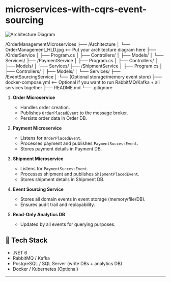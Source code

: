 # microservices-with-cqrs-event-sourcing
![Architecture Diagram](microservices-with-cqrs-event-sourcing/OrderManagementMicroservices/Architecture/OrderManagement_success_scenario_with_crqs_event_sourcing.jpg)


/OrderManagementMicroservices
├── /Architecture
│   └── OrderManagement_HLD.jpg   <-- Put your architecture diagram here
├── /OrderService
│   ├── Program.cs
│   ├── Controllers/
│   ├── Models/
│   └── Services/
├── /PaymentService
│   ├── Program.cs
│   ├── Controllers/
│   ├── Models/
│   └── Services/
├── /ShipmentService
│   ├── Program.cs
│   ├── Controllers/
│   ├── Models/
│   └── Services/
├── /EventSourcingService
│   └── (Optional storage/memory event store)
├── docker-compose.yml  <-- Optional if you want to run RabbitMQ/Kafka + all services together
├── README.md
└── .gitignore



1. **Order Microservice**  
   - Handles order creation.
   - Publishes `OrderPlacedEvent` to the message broker.
   - Persists order data in Order DB.

2. **Payment Microservice**  
   - Listens for `OrderPlacedEvent`.
   - Processes payment and publishes `PaymentSuccessEvent`.
   - Stores payment details in Payment DB.

3. **Shipment Microservice**  
   - Listens for `PaymentSuccessEvent`.
   - Processes shipment and publishes `ShipmentPlacedEvent`.
   - Stores shipment details in Shipment DB.

4. **Event Sourcing Service**  
   - Stores all domain events in event storage (memory/file/DB).
   - Ensures audit trail and replayability.

5. **Read-Only Analytics DB**  
   - Updated by all events for querying purposes.

## 🚀 Tech Stack

- .NET 6
- RabbitMQ / Kafka
- PostgreSQL / SQL Server (write DBs + analytics DB)
- Docker / Kubernetes (Optional)

---
